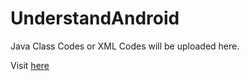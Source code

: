 # UnderstandAndroid

Java Class Codes or XML Codes will be uploaded here.

Visit [here](https://dev-allgot.tistory.com)
